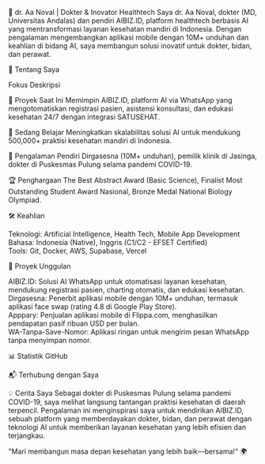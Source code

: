 🌟 dr. Aa Noval | Dokter & Inovator Healthtech
Saya dr. Aa Noval, dokter (MD, Universitas Andalas) dan pendiri AIBIZ.ID, platform healthtech berbasis AI yang mentransformasi layanan kesehatan mandiri di Indonesia. Dengan pengalaman mengembangkan aplikasi mobile dengan 10M+ unduhan dan keahlian di bidang AI, saya membangun solusi inovatif untuk dokter, bidan, dan perawat.

  


🚀 Tentang Saya



Fokus
Deskripsi



🔭 Proyek Saat Ini
Memimpin AIBIZ.ID, platform AI via WhatsApp yang mengotomatiskan registrasi pasien, asistensi konsultasi, dan edukasi kesehatan 24/7 dengan integrasi SATUSEHAT.


🌱 Sedang Belajar
Meningkatkan skalabilitas solusi AI untuk mendukung 500,000+ praktisi kesehatan mandiri di Indonesia.


💼 Pengalaman
Pendiri Dirgasesna (10M+ unduhan), pemilik klinik di Jasinga, dokter di Puskesmas Pulung selama pandemi COVID-19.


🏆 Penghargaan
The Best Abstract Award (Basic Science), Finalist Most Outstanding Student Award Nasional, Bronze Medal National Biology Olympiad.


🛠 Keahlian
    

Teknologi: Artificial Intelligence, Health Tech, Mobile App Development  
Bahasa: Indonesia (Native), Inggris (C1/C2 - EFSET Certified)  
Tools: Git, Docker, AWS, Supabase, Vercel

🌟 Proyek Unggulan

AIBIZ.ID: Solusi AI WhatsApp untuk otomatisasi layanan kesehatan, mendukung registrasi pasien, charting otomatis, dan edukasi kesehatan.  
Dirgasesna: Penerbit aplikasi mobile dengan 10M+ unduhan, termasuk aplikasi face swap (rating 4.8 di Google Play Store).  
Apppary: Penjualan aplikasi mobile di Flippa.com, menghasilkan pendapatan pasif ribuan USD per bulan.  
WA-Tanpa-Save-Nomor: Aplikasi ringan untuk mengirim pesan WhatsApp tanpa menyimpan nomor.

📊 Statistik GitHub

  
  
  


📬 Terhubung dengan Saya

  
  
  


💡 Cerita Saya
Sebagai dokter di Puskesmas Pulung selama pandemi COVID-19, saya melihat langsung tantangan praktisi kesehatan di daerah terpencil. Pengalaman ini menginspirasi saya untuk mendirikan AIBIZ.ID, sebuah platform yang memberdayakan dokter, bidan, dan perawat dengan teknologi AI untuk memberikan layanan kesehatan yang lebih efisien dan terjangkau.

"Mari membangun masa depan kesehatan yang lebih baik—bersama!" 🌍
